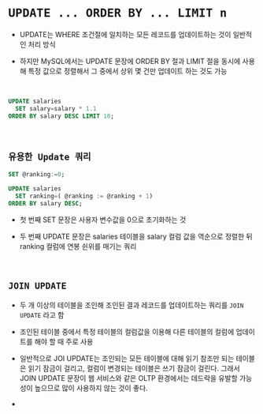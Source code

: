 # `UPDATE ... ORDER BY ... LIMIT n`

- UPDATE는 WHERE 조건절에 일치하는 모든 레코드를 업데이트하는 것이 일반적인 처리 방식

- 하지만 MySQL에서는 UPDATE 문장에 ORDER BY 절과 LIMIT 절을 동시에 사용해 특정 값으로 정렬해서 그 중에서 상위 몇 건만 업데이트 하는 것도 가능

<br>

```sql
UPDATE salaries
  SET salary=salary * 1.1
ORDER BY salary DESC LIMIT 10;
```

<br>

## `유용한 Update 쿼리`

```sql
SET @ranking:=0;

UPDATE salaries
  SET ranking=( @ranking := @ranking + 1)
ORDER BY salary DESC;
```

- 첫 번째 SET 문장은 사용자 변수값을 0으로 초기화하는 것

- 두 번째 UPDATE 문장은 salaries 테이블을 salary 컬럼 값을 역순으로 정렬한 뒤 ranking 컬럼에 연봉 쉰위를 매기는 쿼리

<br>

## `JOIN UPDATE`

- 두 개 이상의 테이블을 조인해 조인된 결과 레코드를 업데이트하는 쿼리를 `JOIN UPDATE` 라고 함

- 조인된 테이블 중에서 특정 테이블의 컬럼값을 이용해 다른 테이블의 컬럼에 업데이트를 해야 할 때 주로 사용

- 일반적으로 JOI UPDATE는 조인되는 모든 테이블에 대해 읽기 참조만 되는 테이블은 읽기 잠금이 걸리고, 컬럼이 변경되는 테이블은 쓰기 잠금이 걸린다. 그래서 JOIN UPDATE 문장이 웹 서비스와 같은 OLTP 환경에서는 데드락을 유발할 가능성이 높으므로 많이 사용하지 않는 것이 좋다. 

- 

